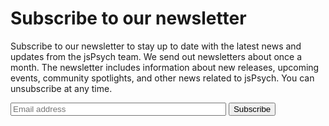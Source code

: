 # Subscribe to our newsletter

Subscribe to our newsletter to stay up to date with the latest news and updates from the jsPsych team.
We send out newsletters about once a month.
The newsletter includes information about new releases, upcoming events, community spotlights, and other news related to jsPsych.
You can unsubscribe at any time.


<form method="post" name="subscribeform" id="subscribeform" enctype="multipart/form-data"> 
<input type="email" name="email" placeholder="Email address" id="email" size="40" class="md-input" required>
<input type="hidden" name="htmlemail" value="1"> 
<input type="hidden" name="list[2]" value="signup" /> 
<input type="hidden" name="subscribe" value="subscribe"/> 
<button class='md-button md-button--primary' onclick="if (checkform()) {submitForm();} return false;" >Subscribe</button> 
<div id="result" style="color: red;"></div> 
</form>

<script type="text/javascript"> 

  function checkform() { 
    const re = /^[a-zA-Z0-9._%+-]+@[a-zA-Z0-9.-]+\.[a-zA-Z]{2,}$/;    
    const emailInput = document.getElementById("email");
    const resultDiv = document.getElementById("result");
    
    if (!re.test(emailInput.value)) {
        resultDiv.innerHTML = "Please enter a valid email address";
        emailInput.focus();
        return false;
    }
    return true;
  } 

  function submitForm() { 
  
    const emailInput = document.getElementById("email");
    const successMessage = 'Thank you for your registration. Please check your email to confirm.'; 
    const url = 'https://mail.jspsych.org/?p=asubscribe&id=6';
    const resultDiv = document.getElementById("result");

    fetch(url, {
      method: 'POST',
      headers: {
          'Content-Type': 'application/x-www-form-urlencoded', // Adjust based on your content type
      },
      body: new URLSearchParams(new FormData(document.getElementById('subscribeform'))),
    })
    .then(async response => {
      const r = await response.text();
      console.log(r);
    })
    .then(data => {
      console.log(data)
      resultDiv.innerHTML = successMessage;
    })
    .catch(error => {
      resultDiv.innerHTML = 'An error occurred. Please try again later.';
    });
  }

  document.querySelector('button#subscribe').addEventListener('click', submitForm);
</script>
